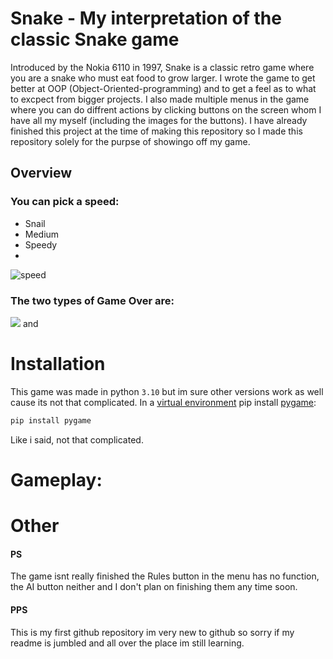 # Snake - My interpretation of the classic Snake game 
Introduced by the Nokia 6110 in 1997, Snake is a classic retro game where you are a snake who must eat food to grow larger. I wrote the game to get better at OOP (Object-Oriented-programming) and to get a feel as to what to excpect from bigger projects. I also made multiple menus in the game where you can do diffrent actions by clicking buttons on the screen whom I have all my myself (including the images for the buttons). I have already finished this project at the time of making this repository so I made this repository solely for the purpse of showingo off my game.

## Overview

### You can pick a speed: 
   - Snail 
   - Medium
   - Speedy
   - 
![speed](https://user-images.githubusercontent.com/123867128/215491010-50d2b41c-807d-4c45-97f1-4a39700f4a39.png)

### The two types of Game Over are: 
![](https://media.giphy.com/media/1OS6sC6roMBzoAXhDQ/giphy.gif) and <second death>
    
# Installation
This game was made in python `3.10` but im sure other versions work as well cause its not that complicated. In a [virtual environment](https://github.com/pypa/virtualenv) pip install [pygame](https://github.com/pygame/):
```bash
pip install pygame
```
Like i said, not that complicated.
  
# Gameplay:
<gameplay>
  
# Other
#### PS
The game isnt really finished the Rules button in the menu has no function, the AI button neither and I don't plan on finishing them any time soon.

#### PPS 
This is my first github repository im very new to github so sorry if my readme is jumbled and all over the place im still learning.
